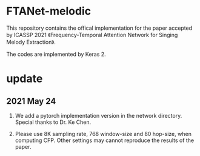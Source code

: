 # FTANet-melodic
This repository contains the offical implementation for the paper accepted by ICASSP 2021 《Frequency-Temporal Attention Network for Singing Melody Extraction》.

The codes are implemented by Keras 2.

# update 

## 2021 May 24

1. We add a pytorch implementation version in the network directory. Special thanks to Dr. Ke Chen.

2. Please use 8K sampling rate, 768 window-size and 80 hop-size, when computing CFP. Other settings may cannot reproduce the results of the paper.
